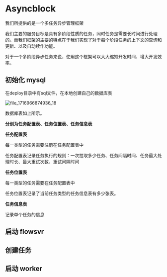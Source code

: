 # Asyncblock

我们所提供的是一个多任务异步管理框架

我们主要的服务目标是具有多阶段性质的任务，同时任务是需要长时间进行处理的。而我们框架的主要的特点在于我们实现了对于每个阶段任务的上下文的查询和更新、以及自动续作功能。

对于一个多阶段异步任务来说，使用这个框架可以大大缩短开发时间、增大开发效率。



## 初始化 mysql
在deploy目录中有sql文件，在本地创建自己的数据库表

![file_1716966874936_18](README.assets/file_1716966874936_18.png)

数据库表如上所示。

**分别为任务配置表、任务位置表、任务信息表**

**任务配置表**

每一类型的任务需要注册在任务配置表中

任务配置表记录任务执行的规则：一次拉取多少任务、任务间隔时间、任务最大处理时长、最大重试次数、重试间隔时间

**任务位置表**

每一类型的任务需要在任务配置表中

任务位置表记录了当前任务类型的任务信息表有多少张表。

**任务信息表**

记录单个任务的信息

## 启动 flowsvr

## 创建任务

## 启动 worker